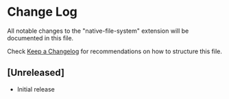 # Change Log

All notable changes to the "native-file-system" extension will be documented in this file.

Check [Keep a Changelog](http://keepachangelog.com/) for recommendations on how to structure this file.

## [Unreleased]

- Initial release
